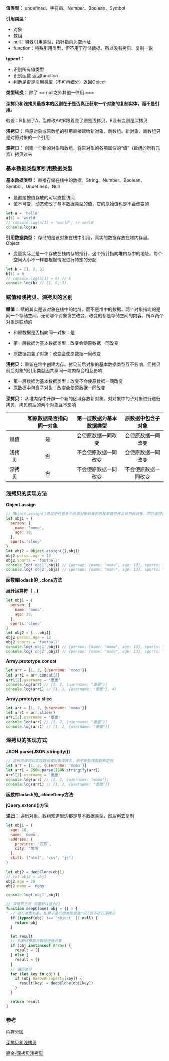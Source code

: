 **值类型：** undefined、字符串、Number、Boolean、Symbol

**引用类型：** 

+ 对象
+ 数组
+ null：特殊引用类型，指针指向为空地址
+ function：特殊引用类型，但不用于存储数据。所以没有拷贝、复制一说

**typeof：**

+ 识别所有值类型
+ 识别函数 返回function
+ 判断是否是引用类型（不可再细分）返回Object


**类型转换：** 除了 == null之外其他一律用 === 

**深拷贝和浅拷贝最根本的区别在于是否真正获取一个对象的复制实体，而不是引用。**

假设：B复制了A，当修改A时B跟着变了则是浅拷贝，B没有变则是深拷贝

**浅拷贝：** 将原对象或原数组的引用直接赋给新对象、新数组。新对象、新数组只是对原对象的一个引用

**深拷贝：** 创建一个新的对象和数组，将原对象的各项属性的“值”（数组的所有元素）拷贝过来

### 基本数据类型和引用数据类型

**基本数据类型：** 直接存储在栈中的数据。String、Number、Boolean、Symbol、Undefined、Null

+ 是直接按值存放的可以直接访问
+ 值不可变，动态修改了基本数据类型的值，它的原始值也是不会改变的

```javascript
let a = 'hello'
a[1] = 'world'
// console.log(a[1] = 'world') // world
console.log(a)
```

**引用数据类型：** 存储的是该对象在栈中引用，真实的数据存放在堆内存里。Object

+ 变量实际上是一个存放在栈内存的指针，这个指针指向堆内存中的地址。每个空间大小不一样要根据情况进行特定的分配

```javascript
let b = [1, 2, 3]
b[1] = 6
// console.log(b[1] = 6) // 6
console.log(b) // [1, 6, 3]
```

### 赋值和浅拷贝、深拷贝的区别

**赋值：** 赋的其实是该对象在栈中的地址，而不是堆中的数据。两个对象指向的是同一个存储空间，无论哪个对象发生改变，改变的都是存储空间的内容。所以两个对象是联动的

+ 和原数据是否指向同一对象：是

+ 第一层数据为基本数据类型：改变会使原数据一同改变
+ 原数据包含子对象：改变会使原数据一同改变

**浅拷贝：** 重新在堆中创建内存。拷贝前后对象的基本数据类型互不影响，但拷贝前后对象的引用类型因共享同一块内存会相互影响

+ 第一层数据为基本数据类型：改变不会使原数据一同改变
+ 原数据中包含子对象：改变会使原数据一同改变

**深拷贝：** 从堆内存中开辟一个新的区域存放新对象。对对象中的子对象进行递归拷贝，拷贝前后的两个对象互不影响

|        | 和原数据是否指向同一对象 | 第一层数据为基本数据类型 |  原数据中包含子对象  |
| :----: | :----------------------: | :----------------------: | :------------------: |
|  赋值  |            是            |    会使原数据一同改变    |  会使原数据一同改变  |
| 浅拷贝 |            否            |   不会使原数据一同改变   |  会使原数据一同改变  |
| 深拷贝 |            否            |   不会使原数据一同改变   | 不会使原数据一同改变 |

### 浅拷贝的实现方法

**Object.assign**

```javascript
// Object.assign()可以把任意多个的源对象自身的可枚举属性拷贝给目标对象，然后返回目标对象
let obj1 = {
  person: {
    name: 'momo',
    age: 18,
  },
  sports:'sleep'
}
let obj2 = Object.assign({},obj1)
obj2.person.age = 13
obj2.sports = 'football'
console.log('obj1',obj1) // {person: {name: "momo", age: 13}, sports: "sleep"}
console.log('obj2',obj2) // {person: {name: "momo", age: 13}, sports: "football"}
```

**函数库lodash的_.clone方法**

**展开运算符（...)**

```javascript
let obj1 = {
  person: {
    name: 'momo',
    age: 18,
  },
  sports:'sleep'
}
let obj2 = {...obj1}
obj2.person.age = 13
obj2.sports = 'football'
console.log('obj1',obj1) // {person: {name: "momo", age: 13}, sports: "sleep"}
console.log('obj2',obj2) // {person: {name: "momo", age: 13}, sports: "football"}
```

**Array.prototype.concat**

```javascript
let arr = [1, 2, {username: 'momo'}]
let arr1 = arr.concat(4)
arr1[2].username = '墨墨'
console.log(arr) // [1, 2, {username: "墨墨"}]
console.log(arr1) // [1, 2, {username: "墨墨"}, 4]
```

**Array.prototype.slice**

```javascript
let arr = [1, 2, {username: 'momo'}]
let arr1 = arr.slice()
arr1[2].username = '墨墨'
console.log(arr) // [1, 2, {username: "墨墨"}]
console.log(arr1) // [1, 2, {username: "墨墨"}]
```

### 深拷贝的实现方式

**JSON.parse(JSON.stringify())**

```javascript
// 这种方法可以实现数组或对象深拷贝，但不能处理函数和正则
let arr = [1, 2, {username: 'momo'}]
let arr1 = JSON.parse(JSON.stringify(arr))
arr1[2].username = '墨墨'
console.log(arr) // [1, 2, {username: "momo"}]
console.log(arr1) // [1, 2, {username: "墨墨"}]
```

**函数库lodash的_.cloneDeep方法**

**jQuery.extend()方法**

**递归：** 遍历对象、数组知道里边都是基本数据类型，然后再去复制

```javascript
let obj1 = {
  age: 18,
  name: 'momo',
  address: {
    province: '江苏',
    city: '常州'
  },
  skill: ['html', 'css', 'js']
}

let obj2 = deepClone(obj1)
// let obj2 = obj1
obj2.age = 20
obj2.name = 'MoMo'

console.log('obj1',obj1)

// 深拷贝方法 设置默认值为{}
function deepClone( obj = {} ) {
  // 进行类型判断，如果不是引用类型或者null则不进行深拷贝
  if (typeof(obj) !== 'object' || null) {
    return obj
  }

  let result
  // 判断该参数为数组还是对象
  if (obj instanceof Array) {
    result = []
  } else {
    result = {}
  }
  // 遍历循环
  for (let key in obj) {
    if (obj.hasOwnProperty[key]) {
      result[key] = deepClone(obj[key])
    }
  }

  return result
}
```



### 参考

<a href='https://blog.csdn.net/jiang7701037/article/details/98728249'>内存分区</a>

<a href='https://blog.csdn.net/jiang7701037/article/details/98738487'>深拷贝和浅拷贝</a>

<a href='https://juejin.cn/post/6844904197595332622'>掘金-深拷贝浅拷贝</a>


